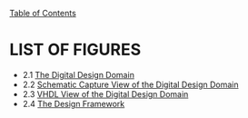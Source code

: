 [Table of Contents](https://github.com/JeffDeCola/my-masters-thesis#table-of-contents)

# LIST OF FIGURES

* 2.1 [The Digital Design Domain](https://github.com/JeffDeCola/my-masters-thesis/blob/master/chapters/chapter-2/chapter-2.md#21-design-domain)
* 2.2 [Schematic Capture View of the Digital Design Domain]()
* 2.3 [VHDL View of the Digital Design Domain]()
* 2.4 [The Design Framework ]()